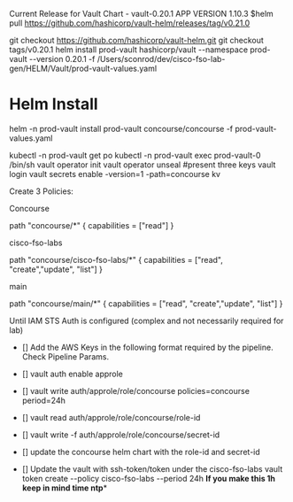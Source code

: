 Current Release for Vault 
Chart -  vault-0.20.1    APP VERSION 1.10.3
$helm pull https://github.com/hashicorp/vault-helm/releases/tag/v0.21.0

git checkout https://github.com/hashicorp/vault-helm.git
git checkout tags/v0.20.1
helm install prod-vault hashicorp/vault --namespace prod-vault --version 0.20.1 -f /Users/sconrod/dev/cisco-fso-lab-gen/HELM/Vault/prod-vault-values.yaml


Helm Install
==========
helm -n prod-vault install prod-vault concourse/concourse -f prod-vault-values.yaml

kubectl -n prod-vault get po
kubectl -n prod-vault exec prod-vault-0 /bin/sh
vault operator init
vault operator unseal
#present three keys
vault login
vault secrets enable -version=1 -path=concourse kv

Create 3 Policies:

Concourse

path "concourse/*" {
capabilities = ["read"]
}

cisco-fso-labs

path "concourse/cisco-fso-labs/*" {
capabilities = ["read", "create","update", "list"]
}

main

path "concourse/main/*" {
capabilities = ["read", "create","update", "list"]
}

Until IAM STS Auth is configured (complex and not necessarily required for lab)

- [] Add the AWS Keys in the following format required by the pipeline. Check Pipeline Params.

- [] vault auth enable approle
- [] vault write auth/approle/role/concourse policies=concourse period=24h
- [] vault read auth/approle/role/concourse/role-id
- [] vault write -f auth/approle/role/concourse/secret-id
- [] update the concourse helm chart with the role-id and secret-id


- [] Update the vault with ssh-token/token under the cisco-fso-labs
vault token create --policy cisco-fso-labs --period 24h
**If you make this 1h keep in mind time ntp***